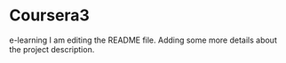 # Coursera3
e-learning
I am editing the README file. Adding some more details about the project description.
